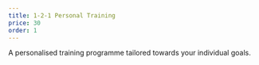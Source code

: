 ```yaml
---
title: 1-2-1 Personal Training
price: 30
order: 1
---
```


A personalised training programme tailored towards your individual goals.